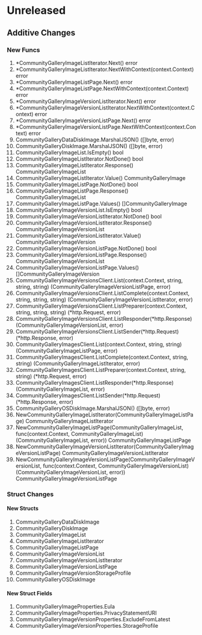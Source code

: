 # Unreleased

## Additive Changes

### New Funcs

1. *CommunityGalleryImageListIterator.Next() error
1. *CommunityGalleryImageListIterator.NextWithContext(context.Context) error
1. *CommunityGalleryImageListPage.Next() error
1. *CommunityGalleryImageListPage.NextWithContext(context.Context) error
1. *CommunityGalleryImageVersionListIterator.Next() error
1. *CommunityGalleryImageVersionListIterator.NextWithContext(context.Context) error
1. *CommunityGalleryImageVersionListPage.Next() error
1. *CommunityGalleryImageVersionListPage.NextWithContext(context.Context) error
1. CommunityGalleryDataDiskImage.MarshalJSON() ([]byte, error)
1. CommunityGalleryDiskImage.MarshalJSON() ([]byte, error)
1. CommunityGalleryImageList.IsEmpty() bool
1. CommunityGalleryImageListIterator.NotDone() bool
1. CommunityGalleryImageListIterator.Response() CommunityGalleryImageList
1. CommunityGalleryImageListIterator.Value() CommunityGalleryImage
1. CommunityGalleryImageListPage.NotDone() bool
1. CommunityGalleryImageListPage.Response() CommunityGalleryImageList
1. CommunityGalleryImageListPage.Values() []CommunityGalleryImage
1. CommunityGalleryImageVersionList.IsEmpty() bool
1. CommunityGalleryImageVersionListIterator.NotDone() bool
1. CommunityGalleryImageVersionListIterator.Response() CommunityGalleryImageVersionList
1. CommunityGalleryImageVersionListIterator.Value() CommunityGalleryImageVersion
1. CommunityGalleryImageVersionListPage.NotDone() bool
1. CommunityGalleryImageVersionListPage.Response() CommunityGalleryImageVersionList
1. CommunityGalleryImageVersionListPage.Values() []CommunityGalleryImageVersion
1. CommunityGalleryImageVersionsClient.List(context.Context, string, string, string) (CommunityGalleryImageVersionListPage, error)
1. CommunityGalleryImageVersionsClient.ListComplete(context.Context, string, string, string) (CommunityGalleryImageVersionListIterator, error)
1. CommunityGalleryImageVersionsClient.ListPreparer(context.Context, string, string, string) (*http.Request, error)
1. CommunityGalleryImageVersionsClient.ListResponder(*http.Response) (CommunityGalleryImageVersionList, error)
1. CommunityGalleryImageVersionsClient.ListSender(*http.Request) (*http.Response, error)
1. CommunityGalleryImagesClient.List(context.Context, string, string) (CommunityGalleryImageListPage, error)
1. CommunityGalleryImagesClient.ListComplete(context.Context, string, string) (CommunityGalleryImageListIterator, error)
1. CommunityGalleryImagesClient.ListPreparer(context.Context, string, string) (*http.Request, error)
1. CommunityGalleryImagesClient.ListResponder(*http.Response) (CommunityGalleryImageList, error)
1. CommunityGalleryImagesClient.ListSender(*http.Request) (*http.Response, error)
1. CommunityGalleryOSDiskImage.MarshalJSON() ([]byte, error)
1. NewCommunityGalleryImageListIterator(CommunityGalleryImageListPage) CommunityGalleryImageListIterator
1. NewCommunityGalleryImageListPage(CommunityGalleryImageList, func(context.Context, CommunityGalleryImageList) (CommunityGalleryImageList, error)) CommunityGalleryImageListPage
1. NewCommunityGalleryImageVersionListIterator(CommunityGalleryImageVersionListPage) CommunityGalleryImageVersionListIterator
1. NewCommunityGalleryImageVersionListPage(CommunityGalleryImageVersionList, func(context.Context, CommunityGalleryImageVersionList) (CommunityGalleryImageVersionList, error)) CommunityGalleryImageVersionListPage

### Struct Changes

#### New Structs

1. CommunityGalleryDataDiskImage
1. CommunityGalleryDiskImage
1. CommunityGalleryImageList
1. CommunityGalleryImageListIterator
1. CommunityGalleryImageListPage
1. CommunityGalleryImageVersionList
1. CommunityGalleryImageVersionListIterator
1. CommunityGalleryImageVersionListPage
1. CommunityGalleryImageVersionStorageProfile
1. CommunityGalleryOSDiskImage

#### New Struct Fields

1. CommunityGalleryImageProperties.Eula
1. CommunityGalleryImageProperties.PrivacyStatementURI
1. CommunityGalleryImageVersionProperties.ExcludeFromLatest
1. CommunityGalleryImageVersionProperties.StorageProfile
